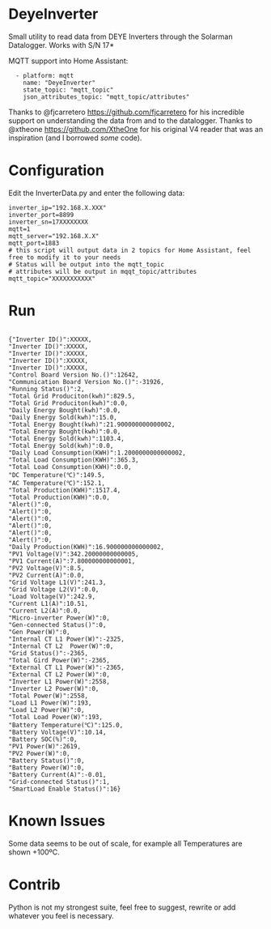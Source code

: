 # DeyeInverter
Small utility to read data from DEYE Inverters through the Solarman Datalogger. Works with S/N 17*

MQTT support into Home Assistant:

```
  - platform: mqtt
    name: "DeyeInverter"
    state_topic: "mqtt_topic"
    json_attributes_topic: "mqtt_topic/attributes"
```

Thanks to @fjcarretero https://github.com/fjcarretero for his incredible support on understanding the data from and to the datalogger.
Thanks to @xtheone https://github.com/XtheOne for his original V4 reader that was an inspiration (and I borrowed *some* code).

# Configuration

Edit the InverterData.py and enter the following data:
```
inverter_ip="192.168.X.XXX"
inverter_port=8899
inverter_sn=17XXXXXXXX
mqtt=1
mqtt_server="192.168.X.X"
mqtt_port=1883
# this script will output data in 2 topics for Home Assistant, feel free to modify it to your needs
# Status will be output into the mqtt_topic
# attributes will be output in mqqt_topic/attributes
mqtt_topic="XXXXXXXXXXX"
```

# Run

```python3 InverterData.py

{"Inverter ID()":XXXXX,
"Inverter ID()":XXXXX,
"Inverter ID()":XXXXX,
"Inverter ID()":XXXXX,
"Inverter ID()":XXXXX,
"Control Board Version No.()":12642,
"Communication Board Version No.()":-31926,
"Running Status()":2,
"Total Grid Produciton(kwh)":829.5,
"Total Grid Produciton(kwh)":0.0,
"Daily Energy Bought(kwh)":0.0,
"Daily Energy Sold(kwh)":15.0,
"Total Energy Bought(kwh)":21.900000000000002,
"Total Energy Bought(kwh)":0.0,
"Total Energy Sold(kwh)":1103.4,
"Total Energy Sold(kwh)":0.0,
"Daily Load Consumption(KWH)":1.2000000000000002,
"Total Load Consumption(KWH)":365.3,
"Total Load Consumption(KWH)":0.0,
"DC Temperature(℃)":149.5,
"AC Temperature(℃)":152.1,
"Total Production(KWH)":1517.4,
"Total Production(KWH)":0.0,
"Alert()":0,
"Alert()":0,
"Alert()":0,
"Alert()":0,
"Alert()":0,
"Alert()":0,
"Daily Production(KWH)":16.900000000000002,
"PV1 Voltage(V)":342.20000000000005,
"PV1 Current(A)":7.800000000000001,
"PV2 Voltage(V)":8.5,
"PV2 Current(A)":0.0,
"Grid Voltage L1(V)":241.3,
"Grid Voltage L2(V)":0.0,
"Load Voltage(V)":242.9,
"Current L1(A)":10.51,
"Current L2(A)":0.0,
"Micro-inverter Power(W)":0,
"Gen-connected Status()":0,
"Gen Power(W)":0,
"Internal CT L1 Power(W)":-2325,
"Internal CT L2  Power(W)":0,
"Grid Status()":-2365,
"Total Gird Power(W)":-2365,
"External CT L1 Power(W)":-2365,
"External CT L2 Power(W)":0,
"Inverter L1 Power(W)":2558,
"Inverter L2 Power(W)":0,
"Total Power(W)":2558,
"Load L1 Power(W)":193,
"Load L2 Power(W)":0,
"Total Load Power(W)":193,
"Battery Temperature(℃)":125.0,
"Battery Voltage(V)":10.14,
"Battery SOC(%)":0,
"PV1 Power(W)":2619,
"PV2 Power(W)":0,
"Battery Status()":0,
"Battery Power(W)":0,
"Battery Current(A)":-0.01,
"Grid-connected Status()":1,
"SmartLoad Enable Status()":16}
```

# Known Issues

Some data seems to be out of scale, for example all Temperatures are shown +100ºC.

# Contrib

Python is not my strongest suite, feel free to suggest, rewrite or add whatever you feel is necessary.


